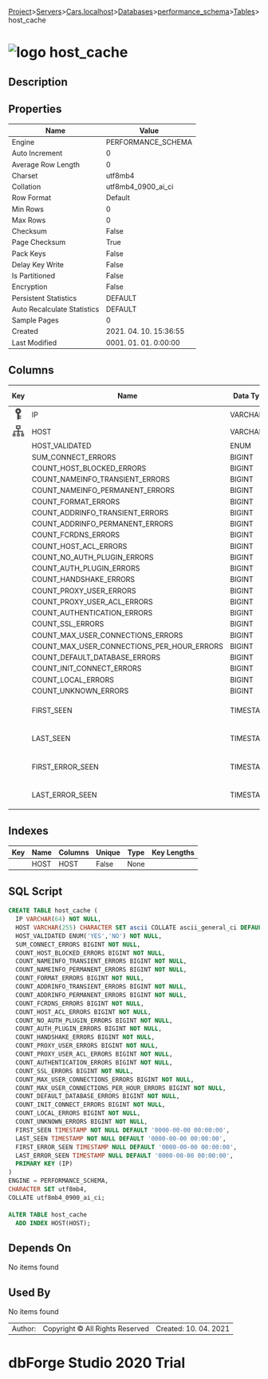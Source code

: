 [Project](../../../../../startpage.md)>[Servers](../../../../Servers.md)>[Cars.localhost](../../../Cars.localhost.md)>[Databases](../../Databases.md)>[performance_schema](../performance_schema.md)>[Tables](Tables.md)>host_cache


# ![logo](../../../../../Images/table64.svg) host_cache

## <a name="#Description"></a>Description
> 
## <a name="#Properties"></a>Properties
|Name|Value|
|---|---|
|Engine|PERFORMANCE_SCHEMA|
|Auto Increment|0|
|Average Row Length|0|
|Charset|utf8mb4|
|Collation|utf8mb4_0900_ai_ci|
|Row Format|Default|
|Min Rows|0|
|Max Rows|0|
|Checksum|False|
|Page Checksum|True|
|Pack Keys|False|
|Delay Key Write|False|
|Is Partitioned|False|
|Encryption|False|
|Persistent Statistics|DEFAULT|
|Auto Recalculate Statistics|DEFAULT|
|Sample Pages|0|
|Created|2021. 04. 10. 15:36:55|
|Last Modified|0001. 01. 01. 0:00:00|


## <a name="#Columns"></a>Columns
|Key|Name|Data Type|Length|Precision|Scale|Unsigned|Zerofill|Binary|Not Null|Auto Increment|Default|Virtual|Description|
|:---:|---|---|---|---|---|---|---|---|---|---|---|---|---|
|[![Primary Key ](../../../../../Images/primarykey.svg)](#Indexes)|IP|VARCHAR|64|||False|False|False|True|False||False||
|[![Indexes HOST](../../../../../Images/index.svg)](#Indexes)|HOST|VARCHAR|255|||False|False|False|False|False|NULL|False||
||HOST_VALIDATED|ENUM|0|||False|False|False|True|False||False||
||SUM_CONNECT_ERRORS|BIGINT||20||False|False|False|True|False||False||
||COUNT_HOST_BLOCKED_ERRORS|BIGINT||20||False|False|False|True|False||False||
||COUNT_NAMEINFO_TRANSIENT_ERRORS|BIGINT||20||False|False|False|True|False||False||
||COUNT_NAMEINFO_PERMANENT_ERRORS|BIGINT||20||False|False|False|True|False||False||
||COUNT_FORMAT_ERRORS|BIGINT||20||False|False|False|True|False||False||
||COUNT_ADDRINFO_TRANSIENT_ERRORS|BIGINT||20||False|False|False|True|False||False||
||COUNT_ADDRINFO_PERMANENT_ERRORS|BIGINT||20||False|False|False|True|False||False||
||COUNT_FCRDNS_ERRORS|BIGINT||20||False|False|False|True|False||False||
||COUNT_HOST_ACL_ERRORS|BIGINT||20||False|False|False|True|False||False||
||COUNT_NO_AUTH_PLUGIN_ERRORS|BIGINT||20||False|False|False|True|False||False||
||COUNT_AUTH_PLUGIN_ERRORS|BIGINT||20||False|False|False|True|False||False||
||COUNT_HANDSHAKE_ERRORS|BIGINT||20||False|False|False|True|False||False||
||COUNT_PROXY_USER_ERRORS|BIGINT||20||False|False|False|True|False||False||
||COUNT_PROXY_USER_ACL_ERRORS|BIGINT||20||False|False|False|True|False||False||
||COUNT_AUTHENTICATION_ERRORS|BIGINT||20||False|False|False|True|False||False||
||COUNT_SSL_ERRORS|BIGINT||20||False|False|False|True|False||False||
||COUNT_MAX_USER_CONNECTIONS_ERRORS|BIGINT||20||False|False|False|True|False||False||
||COUNT_MAX_USER_CONNECTIONS_PER_HOUR_ERRORS|BIGINT||20||False|False|False|True|False||False||
||COUNT_DEFAULT_DATABASE_ERRORS|BIGINT||20||False|False|False|True|False||False||
||COUNT_INIT_CONNECT_ERRORS|BIGINT||20||False|False|False|True|False||False||
||COUNT_LOCAL_ERRORS|BIGINT||20||False|False|False|True|False||False||
||COUNT_UNKNOWN_ERRORS|BIGINT||20||False|False|False|True|False||False||
||FIRST_SEEN|TIMESTAMP|0|||False|False|False|True|False|'0000-00-00 00:00:00'|False||
||LAST_SEEN|TIMESTAMP|0|||False|False|False|True|False|'0000-00-00 00:00:00'|False||
||FIRST_ERROR_SEEN|TIMESTAMP|0|||False|False|False|False|False|'0000-00-00 00:00:00'|False||
||LAST_ERROR_SEEN|TIMESTAMP|0|||False|False|False|False|False|'0000-00-00 00:00:00'|False||

## <a name="#Indexes"></a>Indexes
|Key|Name|Columns|Unique|Type|Key Lengths|
|:---:|---|---|---|---|---|
||HOST|HOST|False|None||

## <a name="#SqlScript"></a>SQL Script
```SQL
CREATE TABLE host_cache (
  IP VARCHAR(64) NOT NULL,
  HOST VARCHAR(255) CHARACTER SET ascii COLLATE ascii_general_ci DEFAULT NULL,
  HOST_VALIDATED ENUM('YES','NO') NOT NULL,
  SUM_CONNECT_ERRORS BIGINT NOT NULL,
  COUNT_HOST_BLOCKED_ERRORS BIGINT NOT NULL,
  COUNT_NAMEINFO_TRANSIENT_ERRORS BIGINT NOT NULL,
  COUNT_NAMEINFO_PERMANENT_ERRORS BIGINT NOT NULL,
  COUNT_FORMAT_ERRORS BIGINT NOT NULL,
  COUNT_ADDRINFO_TRANSIENT_ERRORS BIGINT NOT NULL,
  COUNT_ADDRINFO_PERMANENT_ERRORS BIGINT NOT NULL,
  COUNT_FCRDNS_ERRORS BIGINT NOT NULL,
  COUNT_HOST_ACL_ERRORS BIGINT NOT NULL,
  COUNT_NO_AUTH_PLUGIN_ERRORS BIGINT NOT NULL,
  COUNT_AUTH_PLUGIN_ERRORS BIGINT NOT NULL,
  COUNT_HANDSHAKE_ERRORS BIGINT NOT NULL,
  COUNT_PROXY_USER_ERRORS BIGINT NOT NULL,
  COUNT_PROXY_USER_ACL_ERRORS BIGINT NOT NULL,
  COUNT_AUTHENTICATION_ERRORS BIGINT NOT NULL,
  COUNT_SSL_ERRORS BIGINT NOT NULL,
  COUNT_MAX_USER_CONNECTIONS_ERRORS BIGINT NOT NULL,
  COUNT_MAX_USER_CONNECTIONS_PER_HOUR_ERRORS BIGINT NOT NULL,
  COUNT_DEFAULT_DATABASE_ERRORS BIGINT NOT NULL,
  COUNT_INIT_CONNECT_ERRORS BIGINT NOT NULL,
  COUNT_LOCAL_ERRORS BIGINT NOT NULL,
  COUNT_UNKNOWN_ERRORS BIGINT NOT NULL,
  FIRST_SEEN TIMESTAMP NOT NULL DEFAULT '0000-00-00 00:00:00',
  LAST_SEEN TIMESTAMP NOT NULL DEFAULT '0000-00-00 00:00:00',
  FIRST_ERROR_SEEN TIMESTAMP NULL DEFAULT '0000-00-00 00:00:00',
  LAST_ERROR_SEEN TIMESTAMP NULL DEFAULT '0000-00-00 00:00:00',
  PRIMARY KEY (IP)
)
ENGINE = PERFORMANCE_SCHEMA,
CHARACTER SET utf8mb4,
COLLATE utf8mb4_0900_ai_ci;

ALTER TABLE host_cache 
  ADD INDEX HOST(HOST);
```

## <a name="#DependsOn"></a>Depends On
No items found

## <a name="#UsedBy"></a>Used By
No items found

||||
|---|---|---|
|Author: |Copyright © All Rights Reserved|Created: 10. 04. 2021|
# dbForge Studio 2020 Trial